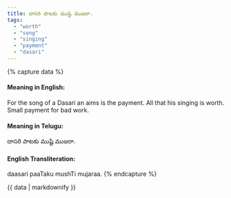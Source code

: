 ```yaml
---
title: దాసరి పాటకు ముష్టి ముజరా.
tags:
  - "worth"
  - "song"
  - "singing"
  - "payment"
  - "dasari"
---
```


{% capture data %}
#### Meaning in English:
For the song of a Dasari an aims is the payment.
All that his singing is worth.
Small payment for bad work.

#### Meaning in Telugu:
దాసరి పాటకు ముష్టి ముజరా.

#### English Transliteration:
daasari paaTaku mushTi mujaraa.
{% endcapture %}

<div class="notice">{{ data | markdownify }}</div>


